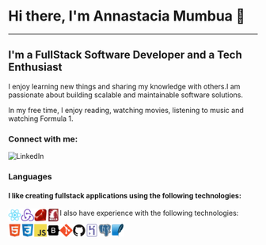 

# Hi there, I'm Annastacia Mumbua 👋

---

## I'm a FullStack Software Developer and a Tech Enthusiast

I enjoy learning new things and sharing my knowledge with others.I am passionate about building scalable and maintainable software solutions.

In my free time, I enjoy reading, watching movies, listening to music and watching Formula 1.

### Connect with me:
    
<img
    src="https://img.shields.io/badge/-LinkedIn-0077B5?style=flat-square&logo=Linkedin&logoColor=white"
    alt="LinkedIn"
    height="20"
    href="https://www.linkedin.com/in/annastacia-mumbua-0b1b3b1b3/"
/>


### Languages

#### I like creating fullstack applications using the following technologies:



<img align="left" alt="React" width="26px" src="https://raw.githubusercontent.com/devicons/devicon/master/icons/react/react-original.svg" />



<img align="left" alt="Redux" width="26px" src="https://raw.githubusercontent.com/devicons/devicon/master/icons/redux/redux-original.svg" />



<img align="left" alt="Ruby" width="26px" src="https://raw.githubusercontent.com/devicons/devicon/master/icons/ruby/ruby-original.svg" />


<img align="left" alt="Rails" width="26px" src="https://raw.githubusercontent.com/devicons/devicon/master/icons/rails/rails-original-wordmark.svg" />



I also have experience with the following technologies:

<img align="left" alt="HTML" width="26px" src="https://raw.githubusercontent.com/devicons/devicon/master/icons/html5/html5-original.svg" />

<img align="left" alt="CSS" width="26px" src="https://raw.githubusercontent.com/devicons/devicon/master/icons/css3/css3-original.svg" />



<img align="left" alt="JavaScript" width="26px" src="https://raw.githubusercontent.com/devicons/devicon/master/icons/javascript/javascript-original.svg" />



<img align="left" alt="Bootstrap" width="26px" src="https://raw.githubusercontent.com/devicons/devicon/master/icons/bootstrap/bootstrap-plain.svg" />



<img align="left" alt="Git" width="26px" src="https://raw.githubusercontent.com/devicons/devicon/master/icons/git/git-original.svg" />



<img align="left" alt="GitHub" width="26px" src="https://raw.githubusercontent.com/devicons/devicon/master/icons/github/github-original.svg" />



<img align="left" alt="Heroku" width="26px" src="https://raw.githubusercontent.com/devicons/devicon/master/icons/heroku/heroku-original.svg" />



<img align="left" alt="Postgres" width="26px" src="https://raw.githubusercontent.com/devicons/devicon/master/icons/postgresql/postgresql-original.svg" />


<img align="left" alt="SQLite3" width="26px" src="https://raw.githubusercontent.com/devicons/devicon/master/icons/sqlite/sqlite-original.svg" />


